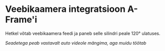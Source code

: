 # Veebikaamera integratsioon A-Frame'i

Hetkel võtab veebikaamera feedi ja paneb selle silindri peale 120° ulatuses. 

*Seadetega peab vastavalt auto videole mängima, aga muidu töötab*
